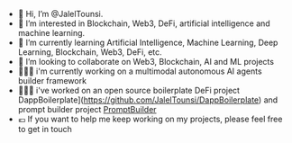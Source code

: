 - 👋 Hi, I’m @JalelTounsi.
- 👀 I’m interested in Blockchain, Web3, DeFi, artificial intelligence and machine learning.
- 🌱 I’m currently learning Artificial Intelligence, Machine Learning, Deep Learning, Blockchain, Web3, DeFi, etc.
- 💞️ I’m looking to collaborate on Web3, Blockchain, AI and ML projects
- 👨🏻‍💻 i'm currently working on a multimodal autonomous AI agents builder framework
- 👨🏻‍💻 i've worked on an open source boilerplate DeFi project DappBoilerplate](https://github.com/JalelTounsi/DappBoilerplate) and prompt builder project [PromptBuilder](https://github.com/JalelTounsi/PromptBuilder)
- 💶 If you want to help me keep working on my projects, please feel free to get in touch

<!---
JalelTounsi/JalelTounsi is a ✨ special ✨ repository because its `README.md` (this file) appears on your GitHub profile.
You can click the Preview link to take a look at your changes.
--->
